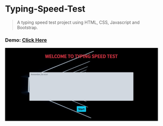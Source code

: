 # Typing-Speed-Test
 
 > A typing speed test project using HTML, CSS, Javascript and Bootstrap. 
 
### Demo: [Click Here](https://surajdobhal.github.io/Typing-Speed-Test/ "Typing-Speed-Check")  
 
![Markdown Logo](https://github.com/surajdobhal/Typing-Speed-Test/blob/master/check.jpg)
